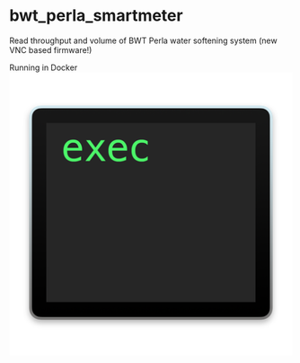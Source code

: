 # bwt_perla_smartmeter
Read throughput and volume of BWT Perla water softening system (new VNC based firmware!)

Running in Docker
![img.png](img.png)